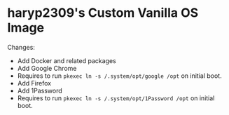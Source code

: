 # haryp2309's Custom Vanilla OS Image
 
Changes:
- Add Docker and related packages
- Add Google Chrome
 - Requires to run `pkexec ln -s /.system/opt/google /opt` on initial boot.
- Add Firefox
- Add 1Password
 - Requires to run `pkexec ln -s /.system/opt/1Password /opt` on initial boot.
